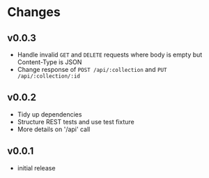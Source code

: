 # Changes

## v0.0.3

  * Handle invalid `GET` and `DELETE` requests where body is empty but Content-Type is JSON
  * Change response of `POST /api/:collection` and `PUT /api/:collection/:id`

## v0.0.2

  * Tidy up dependencies
  * Structure REST tests and use test fixture
  * More details on '/api' call

## v0.0.1

  * initial release
